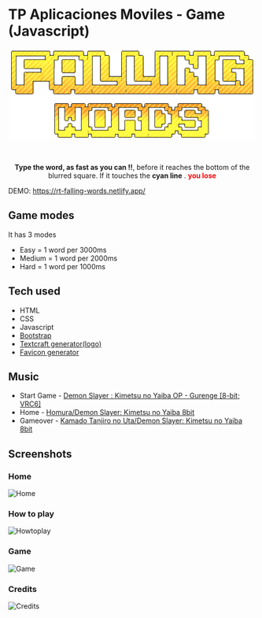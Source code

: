 # TP Aplicaciones Moviles - Game (Javascript)

<p align="center"><img src="./images/logo-game.png" alt="logo"></p>

<br/>

<p align="center">
<b>Type the word, as fast as you can !!</b>, before it reaches the bottom of the blurred square.
If it touches the <b>cyan line</b> . <b style="color: red">you lose</b>
</p>

DEMO: https://rt-falling-words.netlify.app/

## Game modes

It has 3 modes

* Easy = 1 word per 3000ms
* Medium = 1 word per 2000ms
* Hard = 1 word per 1000ms

## Tech used

* HTML
* CSS
* Javascript
* [Bootstrap](https://getbootstrap.com/)
* [Textcraft generator(logo)](https://textcraft.net/style/ninjagofans/k-arcade)
* [Favicon generator](https://www.favicon-generator.org/)

## Music

* Start Game - [Demon Slayer : Kimetsu no Yaiba OP - Gurenge [8-bit; VRC6]](https://www.youtube.com/watch?v=Y67vJWYvLBg&t=5s)
* Home - [Homura/Demon Slayer: Kimetsu no Yaiba 8bit](https://www.youtube.com/watch?v=LRrGjhpNWoo)
* Gameover - [Kamado Tanjiro no Uta/Demon Slayer: Kimetsu no Yaiba 8bit](https://www.youtube.com/watch?v=y6ZT7SrmfUs&t=38s)

## Screenshots

### Home

![Home](https://i.imgur.com/ST4ayWT.jpeg)

### How to play

![Howtoplay](https://i.imgur.com/AYrA6ae.jpeg)

### Game

![Game](https://i.imgur.com/hYaztZu.jpg)

### Credits

![Credits](https://i.imgur.com/0rGwmFT.jpeg)
